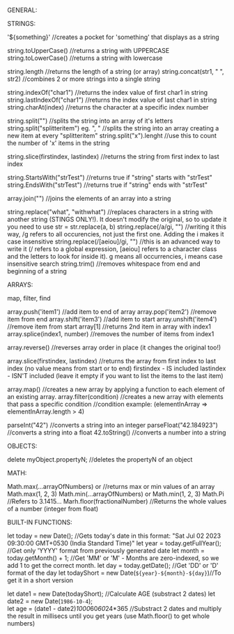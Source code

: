 GENERAL:

STRINGS:

'${something}'                                      //creates a pocket for 'something' that displays as a string

string.toUpperCase()                                //returns a string with UPPERCASE
string.toLowerCase()                                //returns a string with lowercase

string.length                                       //returns the length of a string (or array)
string.concat(str1, " ", str2)                      //combines 2 or more strings into a single string

string.indexOf("char1")                             //returns the index value of first char1 in string
string.lastIndexOf("char1")                         //returns the index value of last char1 in string
string.charAt(index)                                //returns the character at a specific index number

string.split("")                                    //splits the string into an array of it's letters
string.split("splitteritem") eg. ", "               //splits the string into an array creating a new item at every "splitteritem"
string.split("x").lenght                            //use this to count the number of 'x' items in the string

string.slice(firstindex, lastindex)                 //returns the string from first index to last index

string.StartsWith("strTest")                        //returns true if "string" starts with "strTest"
string.EndsWith("strTest")                          //returns true if "string" ends with "strTest"

array.join("")                                      //joins the elements of an array into a string

string.replace("what", "withwhat")                  //replaces characters in a string with another string (STINGS ONLY!). It doesn't modify the original, so to update it you need to use str = str.replace(a, b)
string.replace(/a/gi, "")                           //writing it this way, /g refers to all occurencies, not just the first one. Adding the i makes it case insensitive
string.replace(/[aeiou]/gi, "")                     //this is an advanced way to write it (/ refers to a global expression, [aeiou] refers to a character class and the letters to look for inside it). g means all occurrencies, i means case insensitive search
string.trim()                                       //removes whitespace from end and beginning of a string

ARRAYS:

map, filter, find

array.push('item1')                                 //add item to end of array
array.pop('item2')                                  //remove item from end
array.shift('item3')                                //add item to start
array.unshift('item4')                              //remove item from start
array[1]                                            //returns 2nd item in array with index1
array.splice(index1, number)                        //removes the number of items from index1

array.reverse()                                     //reverses array order in place (it changes the original too!)

array.slice(firstindex, lastindex)                  //returns the array from first index to last index (no value means from start or to end)
                                                      firstindex - IS included
                                                      lastindex - ISN'T included (leave it empty if you want to list the items to the last item)

array.map()                                         //creates a new array by applying a function to each element of an existing array.
array.filter(condition)                             //creates a new array with elements that pass a specific condition
                                                    //condition example: (elementInArray => elementInArray.length > 4)

parseInt("42")                                      //converts a string into an integer
parseFloat("42.184923")                             //converts a string into a float
42.toString()                                       //converts a number into a string

OBJECTS:

delete myObject.propertyN;                           //deletes the propertyN of an object                

MATH:

Math.max(...arrayOfNumbers) or                      //returns max or min values of an array
    Math.max(1, 2, 3)
Math.min(...arrayOfNumbers) or
    Math.min(1, 2, 3)
Math.Pi                                             //Refers to 3.1415...
Marh.floor(fractionalNumber)                        //Returns the whole values of a number (integer from float)

BUILT-IN FUNCTIONS:

let today = new Date();                             //Gets today's date in this format: "Sat Jul 02 2023 09:30:00 GMT+0530 (India Standard Time)"
let year = today.getFullYear();                     //Get only 'YYYY' format from previously generated date
let month = today.getMonth() + 1;                   //Get 'MM' or 'M' - Months are zero-indexed, so we add 1 to get the correct month.
let day = today.getDate();                          //Get 'DD' or 'D' format of the day
let todayShort = new Date(`${year}-${month}-${day}`)//To get it in a short version

let date1 = new Date(todayShort);                   //Calculate AGE (substract 2 dates)
let date2 = new Date(`1986-10-4`);                  
let age = (date1 - date2)*1000*60*60*24*365         //Substract 2 dates and multiply the result in millisecs until you get years (use Math.floor() to get whole numbers)